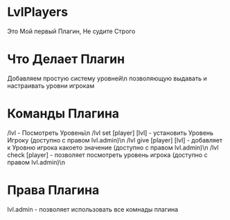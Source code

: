 # LvlPlayers

Это Мой первый Плагин, Не судите Строго

# Что Делает Плагин

Добавляем простую систему уровней\n
позволяющую выдавать и настраивать уровни игрокам

# Команды Плагина

/lvl - Посмотреть Уровень\n
/lvl set [player] [lvl] - установить Уровень Игроку (доступно с правом lvl.admin)\n
/lvl give [player] [lvl] - добавляет к Уровню игрока какоето значение (доступно с правом lvl.admin)\n
/lvl check [player] - позволяет посмотреть уровень игрока (доступно с правом lvl.admin)\n
# Права Плагина

lvl.admin - позволяет использовать все комнады плагина
